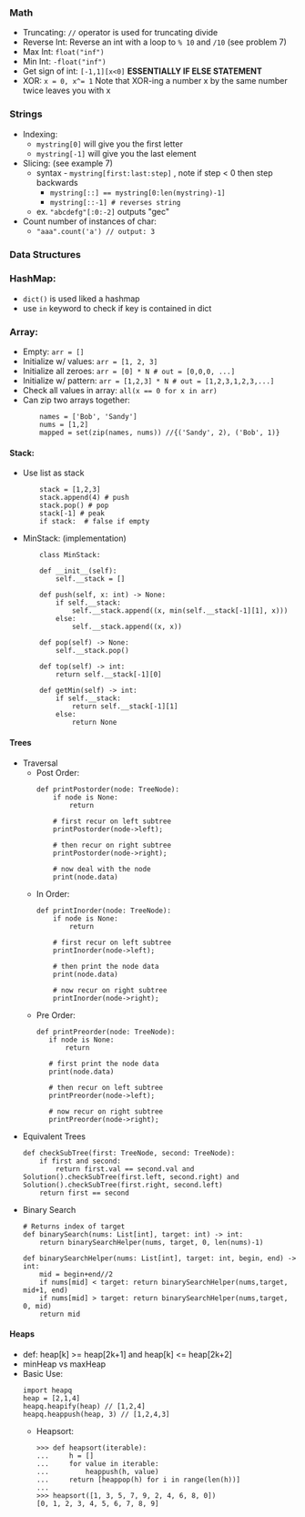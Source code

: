 ### Math
- Truncating: `//` operator is used for truncating divide
- Reverse Int: Reverse an int with a loop to `% 10` and `/10` (see problem 7)
- Max Int: `float("inf")`
- Min Int: `-float("inf")`
- Get sign of int: `[-1,1][x<0]` **ESSENTIALLY IF ELSE STATEMENT**
- XOR: `x = 0, x^= 1` Note that XOR-ing a number x by the same number twice leaves you with x

### Strings
- Indexing:
    - `mystring[0]` will give you the first letter
    - `mystring[-1]` will give you the last element
- Slicing: (see example 7)
    - syntax - `mystring[first:last:step]` , note if step < 0 then step backwards
        - `mystring[::] == mystring[0:len(mystring)-1]`
        - `mystring[::-1] # reverses string`
    - ex. `"abcdefg"[:0:-2]` outputs "gec"
- Count number of instances of char:
    - `"aaa".count('a') // output: 3`

### Data Structures

### HashMap:
- `dict()` is used liked a hashmap
- use `in` keyword to check if key is contained in dict

### Array:
- Empty: `arr = []`
- Initialize w/ values: `arr = [1, 2, 3]`
- Initialize all zeroes: `arr = [0] * N # out = [0,0,0, ...]`
- Initialize w/ pattern: `arr = [1,2,3] * N # out = [1,2,3,1,2,3,...]`
- Check all values in array: `all(x == 0 for x in arr)`
- Can zip two arrays together:
    ```
        names = ['Bob', 'Sandy']
        nums = [1,2]
        mapped = set(zip(names, nums)) //{('Sandy', 2), ('Bob', 1)}
    ```

#### Stack:
- Use list as stack
    ```
        stack = [1,2,3]
        stack.append(4) # push
        stack.pop() # pop
        stack[-1] # peak
        if stack:  # false if empty
    ```

- MinStack: (implementation)
    ```
        class MinStack:

        def __init__(self):
            self.__stack = []

        def push(self, x: int) -> None:
            if self.__stack:
                self.__stack.append((x, min(self.__stack[-1][1], x)))
            else:
                self.__stack.append((x, x))

        def pop(self) -> None:
            self.__stack.pop()

        def top(self) -> int:
            return self.__stack[-1][0]

        def getMin(self) -> int:
            if self.__stack:
                return self.__stack[-1][1]
            else:
                return None
    ```

#### Trees
- Traversal
    - Post Order:
        ```
        def printPostorder(node: TreeNode):
            if node is None:
                return

            # first recur on left subtree
            printPostorder(node->left);

            # then recur on right subtree
            printPostorder(node->right);

            # now deal with the node
            print(node.data)
        ```
    - In Order:
        ```
        def printInorder(node: TreeNode):
            if node is None:
                return

            # first recur on left subtree
            printInorder(node->left);

            # then print the node data
            print(node.data)

            # now recur on right subtree
            printInorder(node->right);
         ```
     - Pre Order:
         ```
        def printPreorder(node: TreeNode):
            if node is None:
                return

            # first print the node data
            print(node.data)

            # then recur on left subtree
            printPreorder(node->left);

            # now recur on right subtree
            printPreorder(node->right);
         ```
- Equivalent Trees
    ```
    def checkSubTree(first: TreeNode, second: TreeNode):
        if first and second:
            return first.val == second.val and Solution().checkSubTree(first.left, second.right) and Solution().checkSubTree(first.right, second.left)
        return first == second
    ```
- Binary Search
    ```
    # Returns index of target
    def binarySearch(nums: List[int], target: int) -> int:
        return binarySearchHelper(nums, target, 0, len(nums)-1)

    def binarySearchHelper(nums: List[int], target: int, begin, end) -> int:
        mid = begin+end//2
        if nums[mid] < target: return binarySearchHelper(nums,target, mid+1, end)
        if nums[mid] > target: return binarySearchHelper(nums,target, 0, mid)
        return mid
    ```

#### Heaps
- def: heap[k] >= heap[2k+1] and heap[k] <= heap[2k+2]
- minHeap vs maxHeap
- Basic Use:
    ```
    import heapq
    heap = [2,1,4]
    heapq.heapify(heap) // [1,2,4]
    heapq.heappush(heap, 3) // [1,2,4,3]
    ```
    - Heapsort:
        ```
        >>> def heapsort(iterable):
        ...     h = []
        ...     for value in iterable:
        ...         heappush(h, value)
        ...     return [heappop(h) for i in range(len(h))]
        ...
        >>> heapsort([1, 3, 5, 7, 9, 2, 4, 6, 8, 0])
        [0, 1, 2, 3, 4, 5, 6, 7, 8, 9]
        ```
